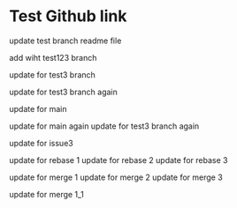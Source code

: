 # Test Github link

update test branch readme file

add wiht test123 branch

update for test3 branch

update for test3 branch again

update for main

update for main again
update for test3 branch again

update for issue3

update for rebase 1
update for rebase 2
update for rebase 3

update for merge 1
update for merge 2
update for merge 3

update for merge 1_1

